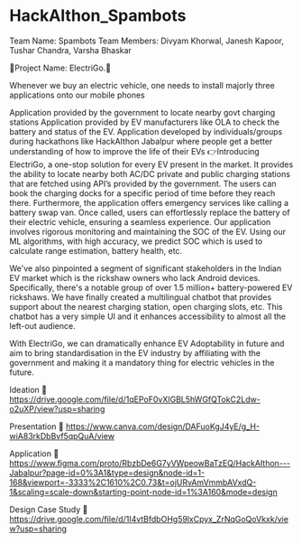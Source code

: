 # HackAIthon_Spambots

Team Name: Spambots
Team Members: Divyam Khorwal, Janesh Kapoor, Tushar Chandra, Varsha Bhaskar

📌Project Name: ElectriGo.📌

Whenever we buy an electric vehicle, one needs to install majorly three applications onto our mobile phones

Application provided by the government to locate nearby govt charging stations
Application provided by EV manufacturers like OLA to check the battery and status of the EV.
Application developed by individuals/groups during hackathons like HackAIthon Jabalpur where people get a better understanding of how to improve the life of their EVs
👉Introducing ElectriGo, a one-stop solution for every EV present in the market. It provides the ability to locate nearby both AC/DC private and public charging stations that are fetched using API’s provided by the government. The users can book the charging docks for a specific period of time before they reach there. Furthermore, the application offers emergency services like calling a battery swap van. Once called, users can effortlessly replace the battery of their electric vehicle, ensuring a seamless experience. Our application involves rigorous monitoring and maintaining the SOC of the EV. Using our ML algorithms, with high accuracy, we predict SOC which is used to calculate range estimation, battery health, etc.

We've also pinpointed a segment of significant stakeholders in the Indian EV market which is the rickshaw owners who lack Android devices. Specifically, there's a notable group of over 1.5 million+ battery-powered EV rickshaws. We have finally created a multilingual chatbot that provides support about the nearest charging station, open charging slots, etc. This chatbot has a very simple UI and it enhances accessibility to almost all the left-out audience.

With ElectriGo, we can dramatically enhance EV Adoptability in future and aim to bring standardisation in the EV industry by affiliating with the government and making it a mandatory thing for electric vehicles in the future.

Ideation 🔗 https://drive.google.com/file/d/1qEPoF0vXIGBL5hWGfQTokC2Ldw-o2uXP/view?usp=sharing

Presentation 🔗 https://www.canva.com/design/DAFuoKgJ4yE/g_H-wiA83rkDbBvf5qpQuA/view

Application 🔗 https://www.figma.com/proto/RbzbDe6G7yVWpeowBaTzEQ/HackAIthon---Jabalpur?page-id=0%3A1&type=design&node-id=1-168&viewport=-3333%2C1610%2C0.73&t=ojURvAmVmmbAVxdQ-1&scaling=scale-down&starting-point-node-id=1%3A160&mode=design

Design Case Study 🔗 https://drive.google.com/file/d/1I4vtBfdbOHg59lxCpyx_ZrNqGoQoVkxk/view?usp=sharing
